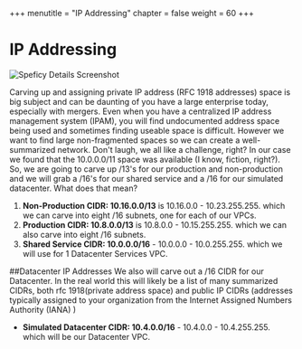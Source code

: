 +++
menutitle = "IP Addressing"
chapter = false
weight = 60
+++

# IP Addressing

![Speficy Details Screenshot](../images/hybrid-subnets-diagram.png)

Carving up and assigning private IP address (RFC 1918 addresses) space is big subject and can be daunting of you have a large enterprise today, especially with mergers. Even when you have a centralized IP address management system (IPAM), you will find undocumented address space being used and sometimes finding useable space is difficult. However we want to find large non-fragmented spaces so we can create a well-summarized network. Don't laugh, we all like a challenge, right?
In our case we found that the 10.0.0.0/11 space was available (I know, fiction, right?). So, we are going to carve up /13's for our production and non-production and we will grab a /16's for our shared service and a /16 for our simulated datacenter.
What does that mean?

1. **Non-Production CIDR: 10.16.0.0/13** is 10.16.0.0 - 10.23.255.255. which we can carve into eight /16 subnets, one for each of our VPCs.
1. **Production CIDR: 10.8.0.0/13** is 10.8.0.0 - 10.15.255.255. which we can also carve into eight /16 subnets.
1. **Shared Service CIDR: 10.0.0.0/16** - 10.0.0.0 - 10.0.255.255. which we will use for 1 Datacenter Services VPC.

##Datacenter IP Addresses
We also will carve out a /16 CIDR for our Datacenter. In the real world this will likely be a list of many summarized CIDRs, both rfc 1918(private address space) and public IP CIDRs (addresses typically assigned to your organization from the Internet Assigned Numbers Authority (IANA) )

- **Simulated Datacenter CIDR: 10.4.0.0/16** - 10.4.0.0 - 10.4.255.255. which will be our Datacenter VPC.
